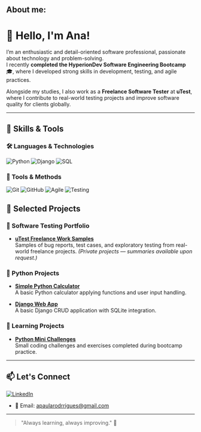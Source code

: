 ## About me:

# 👋 Hello, I'm Ana!

I’m an enthusiastic and detail-oriented software professional, passionate about technology and problem-solving.  
I recently **completed the HyperionDev Software Engineering Bootcamp** 🎓, where I developed strong skills in development, testing, and agile practices.

Alongside my studies, I also work as a **Freelance Software Tester** at **uTest**, where I contribute to real-world testing projects and improve software quality for clients globally.

---

## 🚀 Skills & Tools

### 🛠 Languages & Technologies
![Python](https://img.shields.io/badge/Python-3776AB?style=for-the-badge&logo=python&logoColor=white)
![Django](https://img.shields.io/badge/Django-092E20?style=for-the-badge&logo=django&logoColor=white)
![SQL](https://img.shields.io/badge/SQL-4479A1?style=for-the-badge&logo=postgresql&logoColor=white)

### 🧰 Tools & Methods
![Git](https://img.shields.io/badge/Git-F05032?style=for-the-badge&logo=git&logoColor=white)
![GitHub](https://img.shields.io/badge/GitHub-000000?style=for-the-badge&logo=github&logoColor=white)
![Agile](https://img.shields.io/badge/Agile-02569B?style=for-the-badge&logo=agile&logoColor=white)
![Testing](https://img.shields.io/badge/Testing-6DB33F?style=for-the-badge&logo=testing&logoColor=white)

## 📂 Selected Projects

### 🧪 Software Testing Portfolio
- **[uTest Freelance Work Samples](https://github.com/anaprodriguesuk/testing-portfolio)**  
  Samples of bug reports, test cases, and exploratory testing from real-world freelance projects. *(Private projects — summaries available upon request.)*

### 🐍 Python Projects
- **[Simple Python Calculator](https://github.com/anaprodriguesuk/simple-python-calculator)**  
  A basic Python calculator applying functions and user input handling.

- **[Django Web App](https://github.com/anaprodriguesuk/django-web-app)**  
  A basic Django CRUD application with SQLite integration.

### 🌱 Learning Projects
- **[Python Mini Challenges](https://github.com/anaprodriguesuk/codingTasks)**  
  Small coding challenges and exercises completed during bootcamp practice.

---

## 📫 Let's Connect
[![LinkedIn](https://img.shields.io/badge/LinkedIn-000000?style=for-the-badge&logo=LinkedIn&logoColor=white)](https://www.linkedin.com/in/ana-rodrigues-943392232/)
- 📧 Email: [apaularodrrigues@gmail.com](mailto:apaularodrrigues@gmail.com)

---

> "Always learning, always improving." 🌱
 


 
